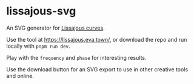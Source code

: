 # lissajous-svg

An SVG generator for [Lissajous curves](https://en.wikipedia.org/wiki/Lissajous_curve).

Use the tool at https://lissajous.eva.town/, or download the repo and run locally with `pnpm run dev`.

Play with the `frequency` and `phase` for interesting results.

Use the download button for an SVG export to use in other creative tools and online.
